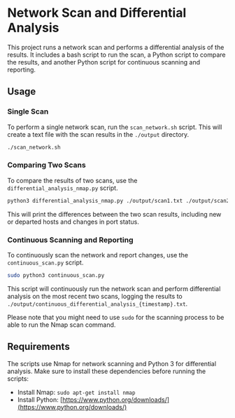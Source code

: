# Network Scan and Differential Analysis

This project runs a network scan and performs a differential analysis of the results. It includes a bash script to run the scan, a Python script to compare the results, and another Python script for continuous scanning and reporting.

## Usage

### Single Scan

To perform a single network scan, run the `scan_network.sh` script. This will create a text file with the scan results in the `./output` directory.

```bash
./scan_network.sh
```

### Comparing Two Scans

To compare the results of two scans, use the `differential_analysis_nmap.py` script.

```bash
python3 differential_analysis_nmap.py ./output/scan1.txt ./output/scan2.txt
```

This will print the differences between the two scan results, including new or departed hosts and changes in port status.

### Continuous Scanning and Reporting

To continuously scan the network and report changes, use the `continuous_scan.py` script.

```bash
sudo python3 continuous_scan.py
```

This script will continuously run the network scan and perform differential analysis on the most recent two scans, logging the results to `./output/continuous_differential_analysis_{timestamp}.txt`. 

Please note that you might need to use `sudo` for the scanning process to be able to run the Nmap scan command.

## Requirements

The scripts use Nmap for network scanning and Python 3 for differential analysis. Make sure to install these dependencies before running the scripts:

- Install Nmap: `sudo apt-get install nmap`
- Install Python: [https://www.python.org/downloads/](https://www.python.org/downloads/)
